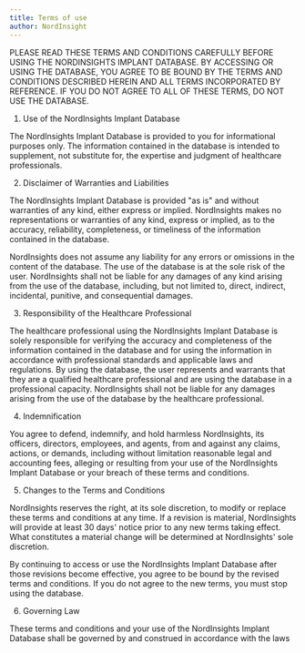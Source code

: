 ```yaml
---
title: Terms of use
author: NordInsight
---
```


PLEASE READ THESE TERMS AND CONDITIONS CAREFULLY BEFORE USING THE NORDINSIGHTS IMPLANT DATABASE. BY ACCESSING OR USING THE DATABASE, YOU AGREE TO BE BOUND BY THE TERMS AND CONDITIONS DESCRIBED HEREIN AND ALL TERMS INCORPORATED BY REFERENCE. IF YOU DO NOT AGREE TO ALL OF THESE TERMS, DO NOT USE THE DATABASE.

1. Use of the NordInsights Implant Database

The NordInsights Implant Database is provided to you for informational purposes only. The information contained in the database is intended to supplement, not substitute for, the expertise and judgment of healthcare professionals.

2. Disclaimer of Warranties and Liabilities

  The NordInsights Implant Database is provided "as is" and without warranties of any kind, either express or implied. NordInsights makes no representations or warranties of any kind, express or implied, as to the accuracy, reliability, completeness, or timeliness of the information contained in the database.

  NordInsights does not assume any liability for any errors or omissions in the content of the database. The use of the database is at the sole risk of the user. NordInsights shall not be liable for any damages of any kind arising from the use of the database, including, but not limited to, direct, indirect, incidental, punitive, and consequential damages.

3. Responsibility of the Healthcare Professional

  The healthcare professional using the NordInsights Implant Database is solely responsible for verifying the accuracy and completeness of the information contained in the database and for using the information in accordance with professional standards and applicable laws and regulations. By using the database, the user represents and warrants that they are a qualified healthcare professional and are using the database in a professional capacity. NordInsights shall not be liable for any damages arising from the use of the database by the healthcare professional.

4. Indemnification

  You agree to defend, indemnify, and hold harmless NordInsights, its officers, directors, employees, and agents, from and against any claims, actions, or demands, including without limitation reasonable legal and accounting fees, alleging or resulting from your use of the NordInsights Implant Database or your breach of these terms and conditions.

5. Changes to the Terms and Conditions

  NordInsights reserves the right, at its sole discretion, to modify or replace these terms and conditions at any time. If a revision is material, NordInsights will provide at least 30 days' notice prior to any new terms taking effect. What constitutes a material change will be determined at NordInsights' sole discretion.

  By continuing to access or use the NordInsights Implant Database after those revisions become effective, you agree to be bound by the revised terms and conditions. If you do not agree to the new terms, you must stop using the database.

6. Governing Law

  These terms and conditions and your use of the NordInsights Implant Database shall be governed by and construed in accordance with the laws
